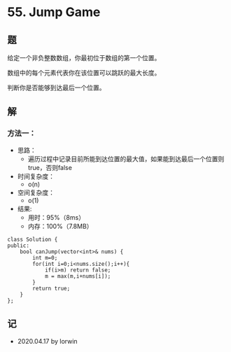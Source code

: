 # 55. Jump Game

## 题

给定一个非负整数数组，你最初位于数组的第一个位置。

数组中的每个元素代表你在该位置可以跳跃的最大长度。

判断你是否能够到达最后一个位置。

## 解

### 方法一：
- 思路：
  - 遍历过程中记录目前所能到达位置的最大值，如果能到达最后一个位置则true，否则false
- 时间复杂度：
  - o(n)
- 空间复杂度：
  - o(1)
- 结果:
  - 用时：95%（8ms）
  - 内存：100%（7.8MB）
```
class Solution {
public:
    bool canJump(vector<int>& nums) {
        int m=0;
        for(int i=0;i<nums.size();i++){
            if(i>m) return false;
            m = max(m,i+nums[i]);
        }
        return true;
    }
};
```

## 记
<!-- 
基础：@basic
重点：@important
记忆：@memory
易错：@warning
 -->

- 2020.04.17 by lorwin